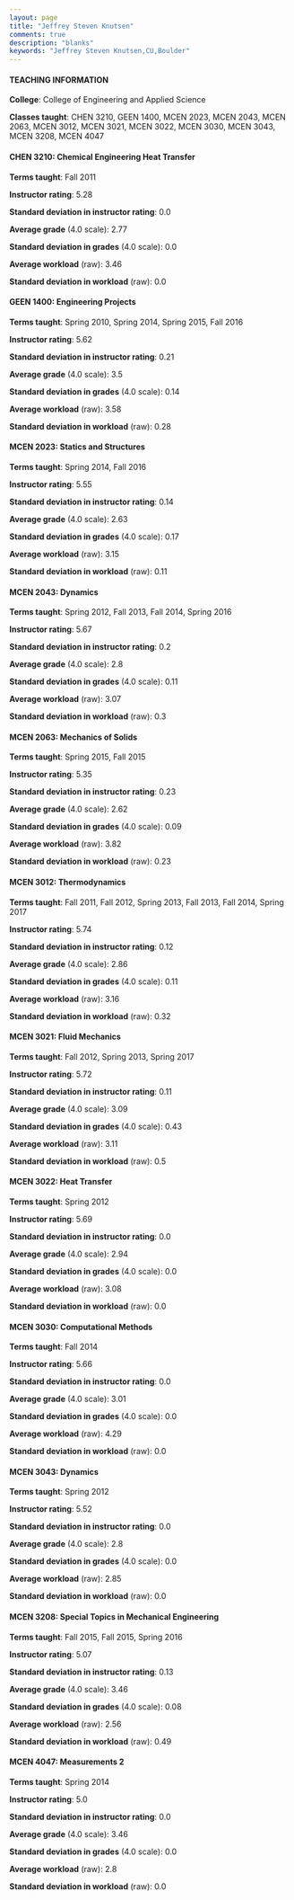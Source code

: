 ```yaml
---
layout: page
title: "Jeffrey Steven Knutsen" 
comments: true
description: "blanks"
keywords: "Jeffrey Steven Knutsen,CU,Boulder"
---
```

<head>
<script src="https://ajax.googleapis.com/ajax/libs/jquery/2.1.3/jquery.min.js"></script>
<script src="https://dl.dropboxusercontent.com/s/pc42nxpaw1ea4o9/highcharts.js?dl=0"></script>
<!-- <script src="../assets/js/highcharts.js"></script> -->
<style type="text/css">@font-face {
	font-family: "Bebas Neue";
	src: url(https://www.filehosting.org/file/details/544349/BebasNeue Regular.otf) format("opentype");
	}
	h1.Bebas { 
		font-family: "Bebas Neue", Verdana, Tahoma;
	}
</style>
</head>
	   
#### TEACHING INFORMATION

**College**: College of Engineering and Applied Science

**Classes taught**: CHEN 3210, GEEN 1400, MCEN 2023, MCEN 2043, MCEN 2063, MCEN 3012, MCEN 3021, MCEN 3022, MCEN 3030, MCEN 3043, MCEN 3208, MCEN 4047

#### CHEN 3210: Chemical Engineering Heat Transfer

**Terms taught**: Fall 2011

**Instructor rating**: 5.28

**Standard deviation in instructor rating**: 0.0

**Average grade** (4.0 scale): 2.77

**Standard deviation in grades** (4.0 scale): 0.0

**Average workload** (raw): 3.46

**Standard deviation in workload** (raw): 0.0

#### GEEN 1400: Engineering Projects

**Terms taught**: Spring 2010, Spring 2014, Spring 2015, Fall 2016

**Instructor rating**: 5.62

**Standard deviation in instructor rating**: 0.21

**Average grade** (4.0 scale): 3.5

**Standard deviation in grades** (4.0 scale): 0.14

**Average workload** (raw): 3.58

**Standard deviation in workload** (raw): 0.28

#### MCEN 2023: Statics and Structures

**Terms taught**: Spring 2014, Fall 2016

**Instructor rating**: 5.55

**Standard deviation in instructor rating**: 0.14

**Average grade** (4.0 scale): 2.63

**Standard deviation in grades** (4.0 scale): 0.17

**Average workload** (raw): 3.15

**Standard deviation in workload** (raw): 0.11

#### MCEN 2043: Dynamics

**Terms taught**: Spring 2012, Fall 2013, Fall 2014, Spring 2016

**Instructor rating**: 5.67

**Standard deviation in instructor rating**: 0.2

**Average grade** (4.0 scale): 2.8

**Standard deviation in grades** (4.0 scale): 0.11

**Average workload** (raw): 3.07

**Standard deviation in workload** (raw): 0.3

#### MCEN 2063: Mechanics of Solids

**Terms taught**: Spring 2015, Fall 2015

**Instructor rating**: 5.35

**Standard deviation in instructor rating**: 0.23

**Average grade** (4.0 scale): 2.62

**Standard deviation in grades** (4.0 scale): 0.09

**Average workload** (raw): 3.82

**Standard deviation in workload** (raw): 0.23

#### MCEN 3012: Thermodynamics

**Terms taught**: Fall 2011, Fall 2012, Spring 2013, Fall 2013, Fall 2014, Spring 2017

**Instructor rating**: 5.74

**Standard deviation in instructor rating**: 0.12

**Average grade** (4.0 scale): 2.86

**Standard deviation in grades** (4.0 scale): 0.11

**Average workload** (raw): 3.16

**Standard deviation in workload** (raw): 0.32

#### MCEN 3021: Fluid Mechanics

**Terms taught**: Fall 2012, Spring 2013, Spring 2017

**Instructor rating**: 5.72

**Standard deviation in instructor rating**: 0.11

**Average grade** (4.0 scale): 3.09

**Standard deviation in grades** (4.0 scale): 0.43

**Average workload** (raw): 3.11

**Standard deviation in workload** (raw): 0.5

#### MCEN 3022: Heat Transfer

**Terms taught**: Spring 2012

**Instructor rating**: 5.69

**Standard deviation in instructor rating**: 0.0

**Average grade** (4.0 scale): 2.94

**Standard deviation in grades** (4.0 scale): 0.0

**Average workload** (raw): 3.08

**Standard deviation in workload** (raw): 0.0

#### MCEN 3030: Computational Methods

**Terms taught**: Fall 2014

**Instructor rating**: 5.66

**Standard deviation in instructor rating**: 0.0

**Average grade** (4.0 scale): 3.01

**Standard deviation in grades** (4.0 scale): 0.0

**Average workload** (raw): 4.29

**Standard deviation in workload** (raw): 0.0

#### MCEN 3043: Dynamics

**Terms taught**: Spring 2012

**Instructor rating**: 5.52

**Standard deviation in instructor rating**: 0.0

**Average grade** (4.0 scale): 2.8

**Standard deviation in grades** (4.0 scale): 0.0

**Average workload** (raw): 2.85

**Standard deviation in workload** (raw): 0.0

#### MCEN 3208: Special Topics in Mechanical Engineering

**Terms taught**: Fall 2015, Fall 2015, Spring 2016

**Instructor rating**: 5.07

**Standard deviation in instructor rating**: 0.13

**Average grade** (4.0 scale): 3.46

**Standard deviation in grades** (4.0 scale): 0.08

**Average workload** (raw): 2.56

**Standard deviation in workload** (raw): 0.49

#### MCEN 4047: Measurements 2

**Terms taught**: Spring 2014

**Instructor rating**: 5.0

**Standard deviation in instructor rating**: 0.0

**Average grade** (4.0 scale): 3.46

**Standard deviation in grades** (4.0 scale): 0.0

**Average workload** (raw): 2.8

**Standard deviation in workload** (raw): 0.0

